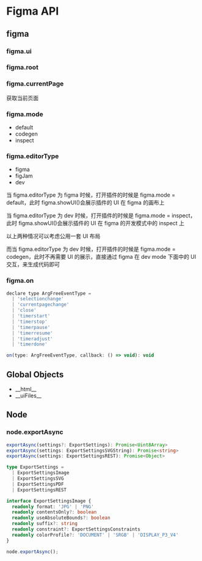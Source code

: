 # Figma API

## figma

### figma.ui

### figma.root

### figma.currentPage

获取当前页面

### figma.mode

- default
- codegen
- inspect

### figma.editorType

- figma
- figJam
- dev

当 figma.editorType 为 figma 时候，打开插件的时候是 figma.mode = default，此时 figma.showUI()会展示插件的 UI 在 figma 的画布上

当 figma.editorType 为 dev 时候，打开插件的时候是 figma.mode = inspect，此时 figma.showUI()会展示插件的 UI 在 figma 的开发模式中的 inspect 上

以上两种情况可以考虑公用一套 UI 布局

而当 figma.editorType 为 dev 时候，打开插件的时候是 figma.mode = codegen，此时不再需要 UI 的展示，直接通过 figma 在 dev mode 下面中的 UI 交互，来生成代码即可

### figma.on

```js
declare type ArgFreeEventType =
  | 'selectionchange'
  | 'currentpagechange'
  | 'close'
  | 'timerstart'
  | 'timerstop'
  | 'timerpause'
  | 'timerresume'
  | 'timeradjust'
  | 'timerdone'

on(type: ArgFreeEventType, callback: () => void): void
```

## Global Objects

- \_\_html\_\_
- \_\_uiFiles\_\_

## Node

### node.exportAsync

```ts
exportAsync(settings?: ExportSettings): Promise<Uint8Array>
exportAsync(settings: ExportSettingsSVGString): Promise<string>
exportAsync(settings: ExportSettingsREST): Promise<Object>

type ExportSettings =
  | ExportSettingsImage
  | ExportSettingsSVG
  | ExportSettingsPDF
  | ExportSettingsREST

interface ExportSettingsImage {
  readonly format: 'JPG' | 'PNG'
  readonly contentsOnly?: boolean
  readonly useAbsoluteBounds?: boolean
  readonly suffix?: string
  readonly constraint?: ExportSettingsConstraints
  readonly colorProfile?: 'DOCUMENT' | 'SRGB' | 'DISPLAY_P3_V4'
}
```

```js
node.exportAsync();
```

